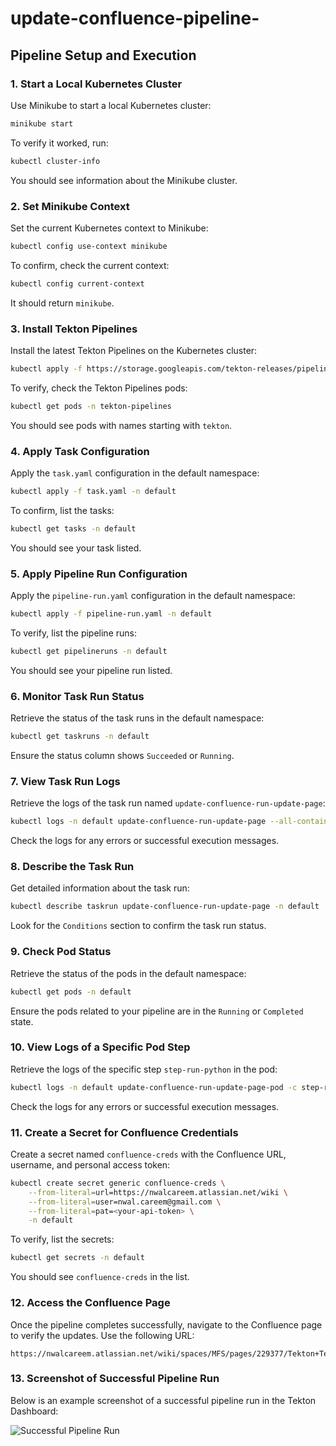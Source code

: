 # update-confluence-pipeline-
## Pipeline Setup and Execution

### 1. Start a Local Kubernetes Cluster
Use Minikube to start a local Kubernetes cluster:
```sh
minikube start
```
To verify it worked, run:
```sh
kubectl cluster-info
```
You should see information about the Minikube cluster.

### 2. Set Minikube Context
Set the current Kubernetes context to Minikube:
```sh
kubectl config use-context minikube
```
To confirm, check the current context:
```sh
kubectl config current-context
```
It should return `minikube`.

### 3. Install Tekton Pipelines
Install the latest Tekton Pipelines on the Kubernetes cluster:
```sh
kubectl apply -f https://storage.googleapis.com/tekton-releases/pipeline/latest/release.yaml
```
To verify, check the Tekton Pipelines pods:
```sh
kubectl get pods -n tekton-pipelines
```
You should see pods with names starting with `tekton`.

### 4. Apply Task Configuration
Apply the `task.yaml` configuration in the default namespace:
```sh
kubectl apply -f task.yaml -n default
```
To confirm, list the tasks:
```sh
kubectl get tasks -n default
```
You should see your task listed.

### 5. Apply Pipeline Run Configuration
Apply the `pipeline-run.yaml` configuration in the default namespace:
```sh
kubectl apply -f pipeline-run.yaml -n default
```
To verify, list the pipeline runs:
```sh
kubectl get pipelineruns -n default
```
You should see your pipeline run listed.

### 6. Monitor Task Run Status
Retrieve the status of the task runs in the default namespace:
```sh
kubectl get taskruns -n default
```
Ensure the status column shows `Succeeded` or `Running`.

### 7. View Task Run Logs
Retrieve the logs of the task run named `update-confluence-run-update-page`:
```sh
kubectl logs -n default update-confluence-run-update-page --all-containers
```
Check the logs for any errors or successful execution messages.

### 8. Describe the Task Run
Get detailed information about the task run:
```sh
kubectl describe taskrun update-confluence-run-update-page -n default
```
Look for the `Conditions` section to confirm the task run status.

### 9. Check Pod Status
Retrieve the status of the pods in the default namespace:
```sh
kubectl get pods -n default
```
Ensure the pods related to your pipeline are in the `Running` or `Completed` state.

### 10. View Logs of a Specific Pod Step
Retrieve the logs of the specific step `step-run-python` in the pod:
```sh
kubectl logs -n default update-confluence-run-update-page-pod -c step-run-python
```
Check the logs for any errors or successful execution messages.

### 11. Create a Secret for Confluence Credentials
Create a secret named `confluence-creds` with the Confluence URL, username, and personal access token:
```sh
kubectl create secret generic confluence-creds \
    --from-literal=url=https://nwalcareem.atlassian.net/wiki \
    --from-literal=user=nwal.careem@gmail.com \
    --from-literal=pat=<your-api-token> \
    -n default
```
To verify, list the secrets:
```sh
kubectl get secrets -n default
```
You should see `confluence-creds` in the list.


### 12. Access the Confluence Page
Once the pipeline completes successfully, navigate to the Confluence page to verify the updates. Use the following URL:
```
https://nwalcareem.atlassian.net/wiki/spaces/MFS/pages/229377/Tekton+Test+Page
```

### 13. Screenshot of Successful Pipeline Run
Below is an example screenshot of a successful pipeline run in the Tekton Dashboard:

![Successful Pipeline Run](./images/successful-pipeline-run.png)